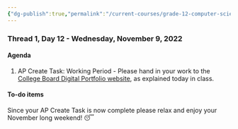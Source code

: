 ```yaml
---
{"dg-publish":true,"permalink":"/current-courses/grade-12-computer-science/thread-1/day-12/","dgHomeLink":false}
---
```


### Thread 1, Day 12 - Wednesday, November 9, 2022
#### Agenda
1. AP Create Task: Working Period
		- Please hand in your work to the [College Board Digital Portfolio website](https://digitalportfolio.collegeboard.org/), as explained today in class.

#### To-do items

Since your AP Create Task is now complete please relax and enjoy your November long weekend! 😴